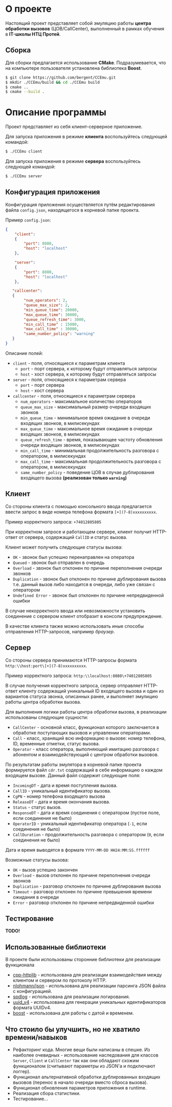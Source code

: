 # О проекте
Настоящий проект представляет собой эмуляцию работы **центра обработки вызовов** (ЦОВ/CallCenter), выполненный
в рамках обучения в **IT-школы НТЦ Протей**.

## Cборка
Для сборки предлагается использование **CMake**. Подразумевается, что на компьютере пользователя установлена библиотека **Boost**.

```sh
$ git clone https://github.com/bergent/CCEmu.git
$ mkdir ./CCEmu/build && cd ./CCEmu build
$ cmake ..
$ cmake --build .
```

# Описание программы
Проект представляет из себя клиент-серверное приложение. 

Для запуска приложения в режиме **клиента** воспользуйтесь следующей командой:

```sh
$ ./CCEmu client
```

Для запуска приложения в режиме **сервера** воспользуйтесь следующей командой:

```sh
$ ./CCEmu server
```
## Конфигурация приложения

Конфигурация приложения осуществляется путём редактирования файла `config.json`, находящегося в корневой папке проекта.

Пример `config.json`:

```json
{
    "client": 
    {
        "port": 8080,
        "host": "localhost"
    },

    "server":
    {
        "port": 8080,
        "host": "localhost"
    },

   "callcenter":
   {
        "num_operators": 2,
        "queue_max_size": 2,
        "min_queue_time": 20000,
        "max_queue_time": 30000,
        "queue_refresh_time": 3000,
        "min_call_time" : 15000,
        "max_call_time" : 30000,
        "same_number_policy": "warning"
   }
}
```

Описание полей:

- `client` - поля, относящиеся к параметрам клиента
  - `port` - порт сервера, к которому будут отправляться запросы
  - `host` - хост сервера, к которому будут отправляться запросы
- `server` - поля, относящиеся к параметрам сервера
   - `port` - порт сервера
   - `host` - хост сервера
- `callcenter` - поля, относящиеся к параметрам сервера
  - `num_operators` - максимальное количество операторов
  - `queue_max_size` - максимальный размер очереди входящих звонков
  - `min_queue_time` - минимальное время ожидание в очереди входящих звонков, в милисекундах
  - `max_queue_time` - максимальное время ожидание в очереди входящих звонков, в милисекундах
  - `queue_refresh_time` - время, показывающее частоту обновления очереди входящих звонков, в милисекундах
  - `min_call_time` - минимальная продолжительность разговора с оператором, в милисекундах
  - `max_call_time` - максимальная продолжительность разговора с оператором, в милисекундах
  - `same_number_policy` - поведение ЦОВ в случае дублирования входящего вызова **(реализован только `warning`)**

## Клиент

Со стороны клиента с помощью консольного ввода предлагается ввести запрос в виде номера телефона формата `[+](7-8)xxxxxxxxxx`.

Пример корректного запроса: `+74012805805`

При корректном запросе и работающем сервере, клиент получит HTTP-ответ от сервера, содержащий `CallID` и статус вызова.

Клиент может получить следующие статусы вызова:

- `OK` - звонок был успешно перенаправлен на оператора
- `Queued` - звонок был отправлен в очередь
- `Overload` - звонок был отклонен по причине переполнения очереди звонков
- `Duplication` - звонок был отклонен по причине дублирования вызова т.е. данный вызов либо находится в очереди, либо уже связан с оператором
- `Undefined Error` - звонок был отклонен по причине непредвиденной ошибки

В случае некорректного ввода или невозможности установить соединение с сервером клиент отобразит в консоли предупреждение.

В качестве клиента также можно использовать иные способы отправления HTTP-запросов, например _браузер_.

## Сервер

Со стороны сервера принимаются HTTP-запросы формата `http:\\host:port\[+](7-8)xxxxxxxxxx`.

Пример корректного запроса: `http:\\localhost:8080\+74012805805`

В случае получения корректного запроса, сервер отправляет HTTP-ответ клиенту содержащий уникальный ID входящего вызова и один из вариантов статуса звонка, описанных ранее, и выполняет эмулицию работы центра обработки вызова.

Для выполнения логики работы центра обработки вызова, в реализации использованы следующие сущности:

- `CallCenter` - основной класс, функционал которого заключается в обработке поступающих вызовов и управлении операторами.
- `Call` - класс, хранящий всю информацию о вызове: номер телефона, ID, временные отметки, статус вызова.
- `Operator` - класс оператора, выполняющий имитацию разговора с абонентом и взаимодействующий с центром обработки вызовов.

По результатам работы эмулятора в корневой папке проекта формируется файл `cdr.txt` содержащий в себе информацию о каждом входящем вызове. Данный файл содержит следующие поля:

- `IncomingDT` - дата и время поступления вызова.
- `CallID` - уникальный идентификатор вызова.
- `CgPN` - номер телефона входящего вызова
- `ReleaseDT` - дата и время окончания вызова.
- `Status` - статус вызов.
- `ResponseDT` - дата и время соединения с оператором (пустое поле, если соединения не было)
- `OperatorID` - уникальный идентификатор оператора (`-1`, если соединения не было)
- `CallDuration` - продолжительность разговора с оператором (`0`, если соединения не было)

Дата и время выводятся в формате `YYYY-MM-DD HH24:MM:SS.ffffff`

Возможные статусы вызова:

- `OK` - вызов успешно закончен
- `Overload` - вызов отклонен по причине переполнения очереди звонков
- `Duplication` - разговор отклонен по причине дублирования вызова
- `Timeout` - разговор отклонен по причине превышения времени ожидания в очереди
- `Error` - разговор отклонен по причине непредвиденной ошибки

## Тестирование
**TODO!**

## Использованные библиотеки

В проекте были использованы сторонние библиотеки для реализации функционала

- [cpp-httplib](https://github.com/yhirose/cpp-httplib) - использована для реализации взаимодействия между клиентом и сервером по протоколу HTTP.
- [nlohmann/json](https://github.com/nlohmann/json) - использована для реализации парсинга JSON файла с конфигурацией.
- [spdlog](https://github.com/gabime/spdlog) - использована для реализации логирования.
- [uuid_v4](https://github.com/crashoz/uuid_v4) - использована для генерации уникальных идентификаторов формата UUIDv4.
- [boost](https://www.boost.org/) - использована для работы с датой и временем.

## Что стоило бы улучшить, но не хватило времени/навыков

- Рефакторинг кода. Многие вещи были написаны в спешке. Из наиболее очевидных - использование наследования для классов `Server`, `Client` и `CallCenter` так как они обладают схожим функционалом (считывают параметры из JSON'а и подключают логгер).
- Функционал альтернативной обработки дублированных входящих вызовов (перенос в начало очереди вместо сброса вызова).
- Функционал обновления параметров приложения в runtime.
- Реализация сбора статистики.
- Тестирование...


